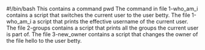 #!/bin/bash
This contains a command pwd
The command in file 1-who_am_i contains a script that switches the current user to the user betty.
The file 1-who_am_i a script that prints the effective username of the current user.
The file 2-groups contains a script that prints all the groups the current user is part of.
The file 3-new_owner contains a script that changes the owner of the file hello to the user betty.

